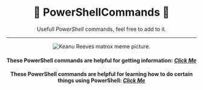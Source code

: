 <div align="center">

# 📃 PowerShellCommands 📃

Usefull *PowerShell* commands, feel free to add to it. 

________________________________________________________________________________________________________________________________________________________________________________________________________________________________

![Keanu Reeves matrox meme picture.](https://windowsbigot.files.wordpress.com/2015/04/matrixpowershell.jpg?w=1000&h=)
 
</div>

<div align="center">

#### These PowerShell commands are helpful for getting information: *[Click Me](https://github.com/NomanGhiasy/PowerShellCommands/blob/main/GettingInformation.md)*

</div>

<div align="center">

#### These PowerShell commands are helpful for learning how to do certain things using PowerShell: *[Click Me](https://github.com/NomanGhiasy/PowerShellCommands/blob/main/HowTo.md)*

</div>
